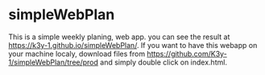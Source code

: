 # simpleWebPlan

This is a simple weekly planing, web app.
you can see the result at https://k3y-1.github.io/simpleWebPlan/.
If you want to have this webapp on your machine localy, download files from https://github.com/K3y-1/simpleWebPlan/tree/prod and simply double click on index.html.

